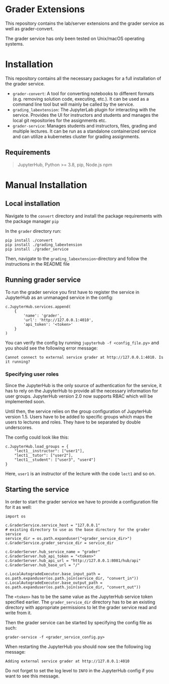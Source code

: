 # Grader Extensions

This repository contains the lab/server extensions and the grader service as well as grader-convert.

The grader service has only been tested on Unix/macOS operating systems.

# Installation

This repository contains all the necessary packages for a full installation of the grader service.

- `grader-convert`: A tool for converting notebooks to different formats (e.g. removing solution code, executing, etc.). It can be used as a command line tool but will mainly be called by the service.
- `grading_labextension`: The JupyterLab plugin for interacting with the service. Provides the UI for instructors and students and manages the local git repositories for the assignments etc.
- `grader-service`: Manages students and instructors, files, grading and multiple lectures. It can be run as a standalone containerized service and can utilize a kubernetes cluster for grading assignments.


## Requirements

> JupyterHub, Python >= 3.8,
> pip,
> Node.js
> npm

# Manual Installation

## Local installation
Navigate to the `convert` directory and install the package requirements with the package manager `pip`

In the `grader` directory run:

    pip install ./convert
    pip install ./grading_labextension
    pip install ./grader_service

Then, navigate to the `grading_labextension`-directory and follow the instructions in the README file

## Running grader service
To run the grader service you first have to register the service in JupyterHub as an unmanaged service in the config:

    c.JupyterHub.services.append(
        {
            'name': 'grader',
            'url': 'http://127.0.0.1:4010',
            'api_token': '<token>'
        }
    )

You can verify the config by running `jupyterhub -f <config_file.py>` and you should see the following error message:
     
    Cannot connect to external service grader at http://127.0.0.1:4010. Is it running?


### Specifying user roles

Since the JupyterHub is the only source of authentication for the service, it has to rely on the JupyterHub to provide all the necessary information for user groups. JupyterHub version 2.0 now supports RBAC which will be implemented soon.

Until then, the service relies on the group configuration of JupyterHub version 1.5. Users have to be added to specific groups which maps the users to lectures and roles. They have to be separated by double underscores.

The config could look like this:

    c.JupyterHub.load_groups = {
        "lect1__instructor": ["user1"],
        "lect1__tutor": ["user2"],
        "lect1__student": ["user3", "user4"]
    }

Here, `user1` is an instructor of the lecture with the code `lect1` and so on.

## Starting the service

In order to start the grader service we have to provide a configuration file for it as well:

    import os
    
    c.GraderService.service_host = "127.0.0.1"
    # existing directory to use as the base directory for the grader service
    service_dir = os.path.expanduser("<grader_service_dir>")
    c.GraderService.grader_service_dir = service_dir
    
    c.GraderServer.hub_service_name = "grader"
    c.GraderServer.hub_api_token = "<token>"
    c.GraderServer.hub_api_url = "http://127.0.0.1:8081/hub/api"
    c.GraderServer.hub_base_url = "/"

    c.LocalAutogradeExecutor.base_input_path = os.path.expanduser(os.path.join(service_dir, "convert_in"))
    c.LocalAutogradeExecutor.base_output_path = os.path.expanduser(os.path.join(service_dir, "convert_out"))

The `<token>` has to be the same value as the JupyterHub service token specified earlier. The `grader_service_dir` directory has to be an existing directory with appropriate permissions to let the grader service read and write from it.

Then the grader service can be started by specifying the config file as such:

    grader-service -f <grader_service_config.py>

When restarting the JupyterHub you should now see the following log message:

    Adding external service grader at http://127.0.0.1:4010

Do not forget to set the log level to `INFO` in the JupyterHub config if you want to see this message.

